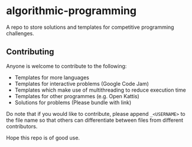 # algorithmic-programming
A repo to store solutions and templates for competitive programming challenges.

## Contributing
Anyone is welcome to contribute to the following:
- Templates for more languages
- Templates for interactive problems (Google Code Jam)
- Templates which make use of multithreading to reduce execution time
- Templates for other programmes (e.g. Open Kattis)
- Solutions for problems (Please bundle with link)

Do note that if you would like to contribute, please append `_<USERNAME>` to the file name so that others can differentiate between files from different contributors.

Hope this repo is of good use.
